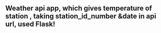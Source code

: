 ## Weather api app, which gives temperature of station , taking station_id_number &date in api url, used Flask!
